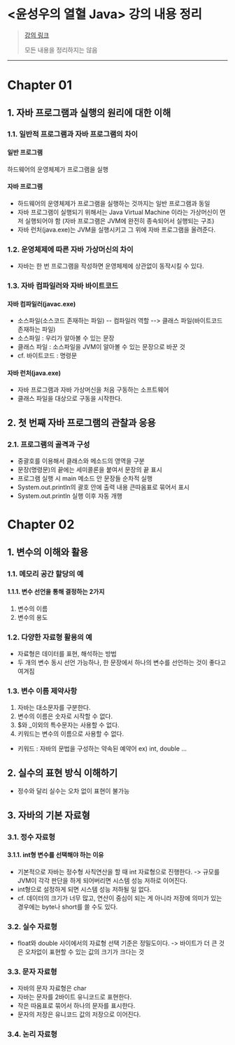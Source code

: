 # <윤성우의 열혈 Java> 강의 내용 정리
>[강의 링크](https://cafe.naver.com/cstudyjava/135782?boardType=L)
>
>모든 내용을 정리하지는 않음

---

# Chapter 01

## 1. 자바 프로그램과 실행의 원리에 대한 이해

### 1.1. 일반적 프로그램과 자바 프로그램의 차이

#### 일반 프로그램
하드웨어의 운영체제가 프로그램을 실행

#### 자바 프로그램
- 하드웨어의 운영체제가 프로그램을 실행하는 것까지는 일반 프로그램과 동일
- 자바 프로그램이 실행되기 위해서는 Java Virtual Machine 이라는 가상머신이 먼저 실행되어야 함
  (자바 프로그램은 JVM에 완전히 종속되어서 실행되는 구조)
- 자바 런처(java.exe)는 JVM을 실행시키고 그 위에 자바 프로그램을 올려준다.

### 1.2. 운영체제에 따른 자바 가상머신의 차이
- 자바는 한 번 프로그램을 작성하면 운영체제에 상관없이 동작시킬 수 있다.

### 1.3. 자바 컴파일러와 자바 바이트코드

#### 자바 컴파일러(javac.exe)
- 소스파일(소스코드 존재하는 파일) -- 컴파일러 역할 --> 클래스 파일(바이트코드 존재하는 파일)
- 소스파일 : 우리가 알아볼 수 있는 문장
- 클래스 파일 : 소스파일을 JVM이 알아볼 수 있는 문장으로 바꾼 것
- cf. 바이트코드 : 명령문

#### 자바 런처(java.exe)
- 자바 프로그램과 자바 가상머신을 처음 구동하는 소프트웨어
- 클래스 파일을 대상으로 구동을 시작한다.

## 2. 첫 번째 자바 프로그램의 관찰과 응용

### 2.1. 프로그램의 골격과 구성

- 중괄호를 이용해서 클래스와 메소드의 영역을 구분
- 문장(명령문)의 끝에는 세미콜론을 붙여서 문장의 끝 표시
- 프로그램 실행 시 main 메소드 안 문장들 순차적 실행
- System.out.println의 괄호 안에 출력 내용 큰따옴표로 묶어서 표시
- System.out.println 실행 이후 자동 개행


# Chapter 02

## 1. 변수의 이해와 활용

### 1.1. 메모리 공간 할당의 예

#### 1.1.1. 변수 선언을 통해 결정하는 2가지
1) 변수의 이름
2) 변수의 용도

### 1.2. 다양한 자료형 활용의 예
- 자료형은 데이터를 표현, 해석하는 방법
- 두 개의 변수 동시 선언 가능하나, 한 문장에서 하나의 변수를 선언하는 것이 좋다고 여겨짐

### 1.3. 변수 이름 제약사항
1) 자바는 대소문자를 구분한다.
2) 변수의 이름은 숫자로 시작할 수 없다.
3) $와 _이외의 특수문자는 사용할 수 없다.
4) 키워드는 변수의 이름으로 사용할 수 없다.
- 키워드 : 자바의 문법을 구성하는 약속된 예약어
   ex) int, double ...

## 2. 실수의 표현 방식 이해하기
- 정수와 달리 실수는 오차 없이 표현이 불가능

## 3. 자바의 기본 자료형

### 3.1. 정수 자료형

#### 3.1.1. int형 변수를 선택해야 하는 이유
- 기본적으로 자바는 정수형 사칙연산을 할 때 int 자료형으로 진행한다.
-> 규모를 JVM이 각각 판단을 하게 되어버리면 시스템 성능 저하로 이어진다.
- int형으로 설정하게 되면 시스템 성능 저하될 일 없다.
- cf. 데이터의 크기가 너무 많고, 연산이 중심이 되는 게 아니라 저장에 의미가 있는 경우에는 byte나 short를 쓸 수도 있다.

### 3.2. 실수 자료형
- float와 double 사이에서의 자료형 선택 기준은 정밀도이다.
-> 바이트가 더 큰 것은 오차없이 표현할 수 있는 값의 크기가 크다는 것

### 3.3. 문자 자료형
- 자바의 문자 자료형은 char
- 자바는 문자를 2바이트 유니코드로 표현한다.
- 작은 따옴표로 묶어서 하나의 문자를 표시한다.
- 문자의 저장은 유니코드 값의 저장으로 이어진다.

### 3.4. 논리 자료형





